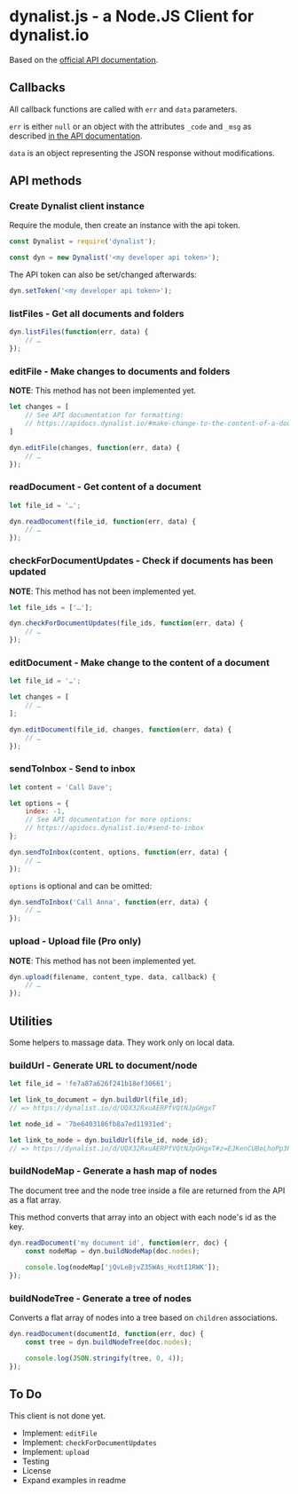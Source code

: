 # dynalist.js - a Node.JS Client for dynalist.io

Based on the [official API documentation](https://apidocs.dynalist.io/).

## Callbacks

All callback functions are called with `err` and `data` parameters.

`err` is either `null` or an object with the attributes `_code` and `_msg` as described [in the API documentation](https://apidocs.dynalist.io/#common-error-reference).

`data` is an object representing the JSON response without modifications.

## API methods

### Create Dynalist client instance

Require the module, then create an instance with the api token.

```js
const Dynalist = require('dynalist');

const dyn = new Dynalist('<my developer api token>');
```
    
The API token can also be set/changed afterwards:

```js
dyn.setToken('<my developer api token>');
```

### listFiles - Get all documents and folders

```js
dyn.listFiles(function(err, data) {
    // …
});
```

### editFile - Make changes to documents and folders

**NOTE**: This method has not been implemented yet.

```js
let changes = [
    // See API documentation for formatting:
    // https://apidocs.dynalist.io/#make-change-to-the-content-of-a-document
]

dyn.editFile(changes, function(err, data) {
    // …
});
```

### readDocument - Get content of a document

```js
let file_id = '…';

dyn.readDocument(file_id, function(err, data) {
    // …
});
```

### checkForDocumentUpdates - Check if documents has been updated

**NOTE**: This method has not been implemented yet.

```js
let file_ids = ['…'];

dyn.checkForDocumentUpdates(file_ids, function(err, data) {
    // …
});
```

### editDocument - Make change to the content of a document

```js
let file_id = '…';

let changes = [
    // …
];

dyn.editDocument(file_id, changes, function(err, data) {
    // …
});
```

### sendToInbox - Send to inbox

```js
let content = 'Call Dave';

let options = {
    index: -1,
    // See API documentation for more options:
    // https://apidocs.dynalist.io/#send-to-inbox
};

dyn.sendToInbox(content, options, function(err, data) {
    // …
});
```

`options` is optional and can be omitted:

```js
dyn.sendToInbox('Call Anna', function(err, data) {
    // …
});
```
    
### upload - Upload file (Pro only)

**NOTE**: This method has not been implemented yet.

```js
dyn.upload(filename, content_type, data, callback) {
    // …
});
```

## Utilities

Some helpers to massage data. They work only on local data.

### buildUrl - Generate URL to document/node

```js
let file_id = 'fe7a87a626f241b18ef30661';

let link_to_document = dyn.buildUrl(file_id);
// => https://dynalist.io/d/UQX32RxuAERPfVQtNJpGHgxT

let node_id = '7be6403186fb8a7ed11931ed';

let link_to_node = dyn.buildUrl(file_id, node_id);
// => https://dynalist.io/d/UQX32RxuAERPfVQtNJpGHgxT#z=EJKenCUBeLhoPp3PoRGnBm9i
```

### buildNodeMap - Generate a hash map of nodes

The document tree and the node tree inside a file are returned from the API as a flat array.

This method converts that array into an object with each node's id as the key. 

```js
dyn.readDocument('my document id', function(err, doc) {
    const nodeMap = dyn.buildNodeMap(doc.nodes);
    
    console.log(nodeMap['jQvLeBjvZ35WAs_HxdtI1RWK']);
});
```

### buildNodeTree - Generate a tree of nodes

Converts a flat array of nodes into a tree based on `children` associations. 

```js
dyn.readDocument(documentId, function(err, doc) {
    const tree = dyn.buildNodeTree(doc.nodes);

    console.log(JSON.stringify(tree, 0, 4));
});
```

## To Do

This client is not done yet.

- Implement: `editFile` 
- Implement: `checkForDocumentUpdates` 
- Implement: `upload` 
- Testing
- License
- Expand examples in readme
